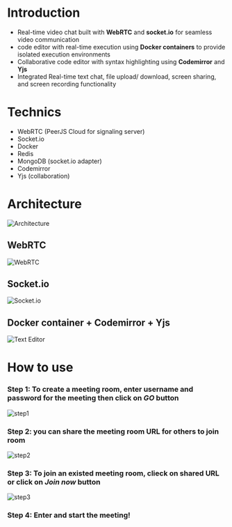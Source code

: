# Introduction
* Real-time video chat built with **WebRTC** and **socket.io** for seamless video communication
* code editor with real-time execution using **Docker containers** to provide isolated execution environments
* Collaborative code editor with syntax highlighting using **Codemirror** and **Yjs**
* Integrated Real-time text chat, file upload/ download, screen sharing, and screen recording functionality

# Technics 
* WebRTC (PeerJS Cloud for signaling server)
* Socket.io
* Docker
* Redis
* MongoDB (socket.io adapter)
* Codemirror
* Yjs (collaboration)

# Architecture
![Architecture](https://github.com/huanchin/WebRTC/assets/19501051/9f0d1ed8-0a6d-4c62-bab0-f99453351b01)

## WebRTC
![WebRTC](https://github.com/huanchin/WebRTC/assets/19501051/97ea0ad7-3388-4cd0-9180-726b73ce7eee)
## Socket.io
![Socket.io](https://github.com/huanchin/WebRTC/assets/19501051/5e250e7b-0743-4df0-8aff-eef4a42fffcb)
## Docker container + Codemirror + Yjs
![Text Editor](https://github.com/huanchin/WebRTC/assets/19501051/ea42a9f2-3fb9-4cb4-811a-3670cf677a88)

# How to use

### Step 1: To create a meeting room, enter username and password for the meeting then click on ***GO*** button

![step1](https://github.com/user-attachments/assets/1862cdc2-fda7-4270-9f01-46c3ebb81a93)

### Step 2: you can share the meeting room URL for others to join room

![step2](https://github.com/user-attachments/assets/f66d3a46-9e08-43bb-bd08-a229b3a7d43a)

### Step 3: To join an existed meeting room, clieck on shared URL or click on ***Join now*** button

![step3](https://github.com/user-attachments/assets/2bcd9224-ee02-4759-a4f2-1f41fe5961e0)

### Step 4: Enter and start the meeting!
